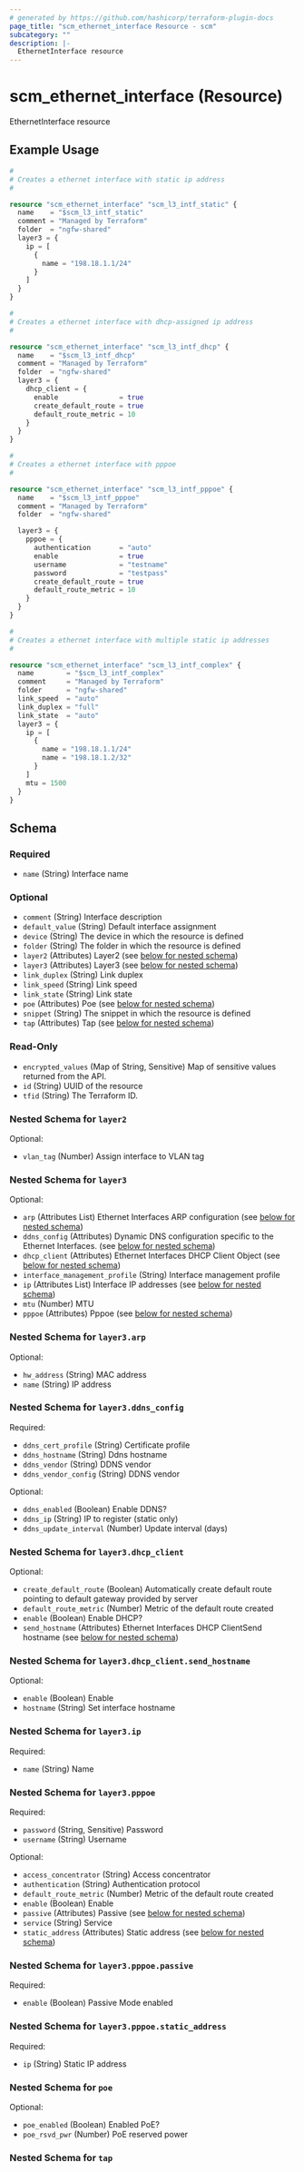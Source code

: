 ```yaml
---
# generated by https://github.com/hashicorp/terraform-plugin-docs
page_title: "scm_ethernet_interface Resource - scm"
subcategory: ""
description: |-
  EthernetInterface resource
---
```


# scm_ethernet_interface (Resource)

EthernetInterface resource

## Example Usage

```terraform
#
# Creates a ethernet interface with static ip address
#

resource "scm_ethernet_interface" "scm_l3_intf_static" {
  name    = "$scm_l3_intf_static"
  comment = "Managed by Terraform"
  folder  = "ngfw-shared"
  layer3 = {
    ip = [
      {
        name = "198.18.1.1/24"
      }
    ]
  }
}

#
# Creates a ethernet interface with dhcp-assigned ip address
#

resource "scm_ethernet_interface" "scm_l3_intf_dhcp" {
  name    = "$scm_l3_intf_dhcp"
  comment = "Managed by Terraform"
  folder  = "ngfw-shared"
  layer3 = {
    dhcp_client = {
      enable               = true
      create_default_route = true
      default_route_metric = 10
    }
  }
}

#
# Creates a ethernet interface with pppoe
#

resource "scm_ethernet_interface" "scm_l3_intf_pppoe" {
  name    = "$scm_l3_intf_pppoe"
  comment = "Managed by Terraform"
  folder  = "ngfw-shared"

  layer3 = {
    pppoe = {
      authentication       = "auto"
      enable               = true
      username             = "testname"
      password             = "testpass"
      create_default_route = true
      default_route_metric = 10
    }
  }
}

#
# Creates a ethernet interface with multiple static ip addresses
#

resource "scm_ethernet_interface" "scm_l3_intf_complex" {
  name        = "$scm_l3_intf_complex"
  comment     = "Managed by Terraform"
  folder      = "ngfw-shared"
  link_speed  = "auto"
  link_duplex = "full"
  link_state  = "auto"
  layer3 = {
    ip = [
      {
        name = "198.18.1.1/24"
        name = "198.18.1.2/32"
      }
    ]
    mtu = 1500
  }
}
```

<!-- schema generated by tfplugindocs -->
## Schema

### Required

- `name` (String) Interface name

### Optional

- `comment` (String) Interface description
- `default_value` (String) Default interface assignment
- `device` (String) The device in which the resource is defined
- `folder` (String) The folder in which the resource is defined
- `layer2` (Attributes) Layer2 (see [below for nested schema](#nestedatt--layer2))
- `layer3` (Attributes) Layer3 (see [below for nested schema](#nestedatt--layer3))
- `link_duplex` (String) Link duplex
- `link_speed` (String) Link speed
- `link_state` (String) Link state
- `poe` (Attributes) Poe (see [below for nested schema](#nestedatt--poe))
- `snippet` (String) The snippet in which the resource is defined
- `tap` (Attributes) Tap (see [below for nested schema](#nestedatt--tap))

### Read-Only

- `encrypted_values` (Map of String, Sensitive) Map of sensitive values returned from the API.
- `id` (String) UUID of the resource
- `tfid` (String) The Terraform ID.

<a id="nestedatt--layer2"></a>
### Nested Schema for `layer2`

Optional:

- `vlan_tag` (Number) Assign interface to VLAN tag


<a id="nestedatt--layer3"></a>
### Nested Schema for `layer3`

Optional:

- `arp` (Attributes List) Ethernet Interfaces ARP configuration (see [below for nested schema](#nestedatt--layer3--arp))
- `ddns_config` (Attributes) Dynamic DNS configuration specific to the Ethernet Interfaces. (see [below for nested schema](#nestedatt--layer3--ddns_config))
- `dhcp_client` (Attributes) Ethernet Interfaces DHCP Client Object (see [below for nested schema](#nestedatt--layer3--dhcp_client))
- `interface_management_profile` (String) Interface management profile
- `ip` (Attributes List) Interface IP addresses (see [below for nested schema](#nestedatt--layer3--ip))
- `mtu` (Number) MTU
- `pppoe` (Attributes) Pppoe (see [below for nested schema](#nestedatt--layer3--pppoe))

<a id="nestedatt--layer3--arp"></a>
### Nested Schema for `layer3.arp`

Optional:

- `hw_address` (String) MAC address
- `name` (String) IP address


<a id="nestedatt--layer3--ddns_config"></a>
### Nested Schema for `layer3.ddns_config`

Required:

- `ddns_cert_profile` (String) Certificate profile
- `ddns_hostname` (String) Ddns hostname
- `ddns_vendor` (String) DDNS vendor
- `ddns_vendor_config` (String) DDNS vendor

Optional:

- `ddns_enabled` (Boolean) Enable DDNS?
- `ddns_ip` (String) IP to register (static only)
- `ddns_update_interval` (Number) Update interval (days)


<a id="nestedatt--layer3--dhcp_client"></a>
### Nested Schema for `layer3.dhcp_client`

Optional:

- `create_default_route` (Boolean) Automatically create default route pointing to default gateway provided by server
- `default_route_metric` (Number) Metric of the default route created
- `enable` (Boolean) Enable DHCP?
- `send_hostname` (Attributes) Ethernet Interfaces DHCP ClientSend hostname (see [below for nested schema](#nestedatt--layer3--dhcp_client--send_hostname))

<a id="nestedatt--layer3--dhcp_client--send_hostname"></a>
### Nested Schema for `layer3.dhcp_client.send_hostname`

Optional:

- `enable` (Boolean) Enable
- `hostname` (String) Set interface hostname



<a id="nestedatt--layer3--ip"></a>
### Nested Schema for `layer3.ip`

Required:

- `name` (String) Name


<a id="nestedatt--layer3--pppoe"></a>
### Nested Schema for `layer3.pppoe`

Required:

- `password` (String, Sensitive) Password
- `username` (String) Username

Optional:

- `access_concentrator` (String) Access concentrator
- `authentication` (String) Authentication protocol
- `default_route_metric` (Number) Metric of the default route created
- `enable` (Boolean) Enable
- `passive` (Attributes) Passive (see [below for nested schema](#nestedatt--layer3--pppoe--passive))
- `service` (String) Service
- `static_address` (Attributes) Static address (see [below for nested schema](#nestedatt--layer3--pppoe--static_address))

<a id="nestedatt--layer3--pppoe--passive"></a>
### Nested Schema for `layer3.pppoe.passive`

Required:

- `enable` (Boolean) Passive Mode enabled


<a id="nestedatt--layer3--pppoe--static_address"></a>
### Nested Schema for `layer3.pppoe.static_address`

Required:

- `ip` (String) Static IP address




<a id="nestedatt--poe"></a>
### Nested Schema for `poe`

Optional:

- `poe_enabled` (Boolean) Enabled PoE?
- `poe_rsvd_pwr` (Number) PoE reserved power


<a id="nestedatt--tap"></a>
### Nested Schema for `tap`
